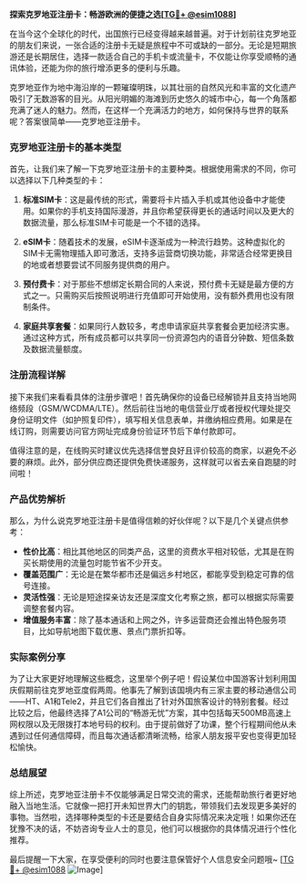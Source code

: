 **探索克罗地亚注册卡：畅游欧洲的便捷之选[[TG💪+ @esim1088](https://t.me/s/esim1088)]**

在当今这个全球化的时代，出国旅行已经变得越来越普遍。对于计划前往克罗地亚的朋友们来说，一张合适的注册卡无疑是旅程中不可或缺的一部分。无论是短期旅游还是长期居住，选择一款适合自己的手机卡或流量卡，不仅能让你享受顺畅的通讯体验，还能为你的旅行增添更多的便利与乐趣。

克罗地亚作为地中海沿岸的一颗璀璨明珠，以其壮丽的自然风光和丰富的文化遗产吸引了无数游客的目光。从阳光明媚的海滩到历史悠久的城市中心，每一个角落都充满了迷人的魅力。然而，在这样一个充满活力的地方，如何保持与世界的联系呢？答案很简单——克罗地亚注册卡。

### 克罗地亚注册卡的基本类型

首先，让我们来了解一下克罗地亚注册卡的主要种类。根据使用需求的不同，你可以选择以下几种类型的卡：

1. **标准SIM卡**：这是最传统的形式，需要将卡片插入手机或其他设备中才能使用。如果你的手机支持国际漫游，并且你希望获得更长的通话时间以及更大的数据流量，那么标准SIM卡可能是一个不错的选择。

2. **eSIM卡**：随着技术的发展，eSIM卡逐渐成为一种流行趋势。这种虚拟化的SIM卡无需物理插入即可激活，支持多运营商切换功能，非常适合经常更换目的地或者想要尝试不同服务提供商的用户。

3. **预付费卡**：对于那些不想绑定长期合同的人来说，预付费卡无疑是最方便的方式之一。只需购买后按照说明进行充值即可开始使用，没有额外费用也没有限制条件。

4. **家庭共享套餐**：如果同行人数较多，考虑申请家庭共享套餐会更加经济实惠。通过这种方式，所有成员都可以共享同一份资源包内的语音分钟数、短信条数及数据流量额度。

### 注册流程详解

接下来我们来看看具体的注册步骤吧！首先确保你的设备已经解锁并且支持当地网络频段（GSM/WCDMA/LTE）。然后前往当地的电信营业厅或者授权代理处提交身份证明文件（如护照复印件），填写相关信息表单，并缴纳相应费用。如果是在线订购，则需要访问官方网址完成身份验证环节后下单付款即可。

值得注意的是，在线购买时建议优先选择信誉良好且评价较高的商家，以避免不必要的麻烦。此外，部分供应商还提供免费快递服务，这样就可以省去亲自跑腿的时间啦！

### 产品优势解析

那么，为什么说克罗地亚注册卡是值得信赖的好伙伴呢？以下是几个关键点供参考：

- **性价比高**：相比其他地区的同类产品，这里的资费水平相对较低，尤其是在购买长期使用的流量包时能节省不少开支。
- **覆盖范围广**：无论是在繁华都市还是偏远乡村地区，都能享受到稳定可靠的信号连接。
- **灵活性强**：无论是短途探亲访友还是深度文化考察之旅，都可以根据实际需要调整套餐内容。
- **增值服务丰富**：除了基本通话和上网之外，许多运营商还会推出特色服务项目，比如导航地图下载优惠、景点门票折扣等。

### 实际案例分享

为了让大家更好地理解这些概念，这里举个例子吧！假设某位中国游客计划利用国庆假期前往克罗地亚度假两周。他事先了解到该国境内有三家主要的移动通信公司——HT、A1和Tele2，并且它们各自推出了针对外国旅客设计的特别套餐。经过比较之后，他最终选择了A1公司的“畅游无忧”方案，其中包括每天500MB高速上网权限以及无限拨打本地号码的权利。由于提前做好了功课，整个行程期间他从未遇到过任何通信障碍，而且每次通话都清晰流畅，给家人朋友报平安也变得更加轻松愉快。

### 总结展望

综上所述，克罗地亚注册卡不仅能够满足日常交流的需求，还能帮助旅行者更好地融入当地生活。它就像一把打开未知世界大门的钥匙，带领我们去发现更多美好的事物。当然啦，选择哪种类型的卡还是要结合自身实际情况来决定哦！如果你还在犹豫不决的话，不妨咨询专业人士的意见，他们可以根据你的具体情况进行个性化推荐。

最后提醒一下大家，在享受便利的同时也要注意保管好个人信息安全问题哦~ [[TG💪+ @esim1088](https://t.me/s/esim1088) ![Image](https://i.postimg.cc/4NQfJmqS/Snipaste-2025-05-13-00-14-12.png)]